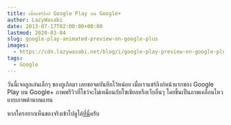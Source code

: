 ```yaml
---
title: เมื่อแชร์ลิงก์ Google Play บน Google+
author: LazyWasabi
date: 2013-07-17T02:00:00+00:00
lastmod: 2020-03-04
slug: google-play-animated-preview-on-google-plus
images:
  - https://cdn.lazywasabi.net/blog/i/google-play-preview-on-google-plus.gif
tags:
  - Google
---
```


วันนี้เจอลูกเล่นเล็กๆ ของกูเกิลมา เลยขอจดบันทึกไว้หน่อย เมื่อเราแชร์ลิงก์หน้าแรกของ Google Play บน Google+ ภาพพรีวิวที่โชว์จะไม่เหมือนกับโซเชียลหรือเว็บอื่นๆ โดยขึ้นเป็นภาพเคลื่อนไหวแบบภาพด้านบนแทน

หากใครอยากเห็นของจริงเข้าไปดูได้<a href="https://plus.google.com/+PakinKaewsawang/posts/F9UCdmBvS3m" target="_blank" rel="noreferrer noopener" aria-label=" (opens in a new tab)">ที่นี่</a>ครับ
